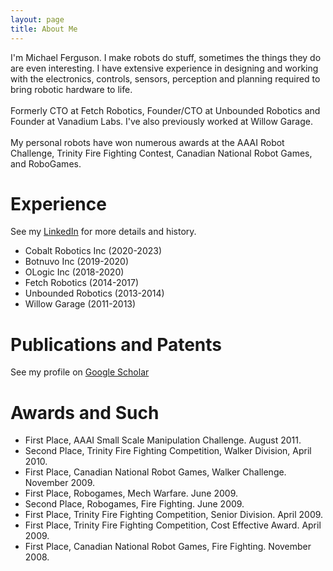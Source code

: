```yaml
---
layout: page
title: About Me
---
```


<p class="message">
  I'm Michael Ferguson. I make robots do stuff, sometimes the things they do
  are even interesting. I have extensive experience in designing and working
  with the electronics, controls, sensors, perception and planning required to
  bring robotic hardware to life.<br />
  <br />
  Formerly CTO at Fetch Robotics, Founder/CTO at Unbounded Robotics and
  Founder at Vanadium Labs. I've also previously worked at Willow Garage.<br />
  <br />
  My personal robots have won numerous awards at the AAAI Robot Challenge,
  Trinity Fire Fighting Contest, Canadian National Robot Games, and RoboGames.
</p>

# Experience
See my [LinkedIn](https://www.linkedin.com/in/mfergs/) for more details and history.

 * Cobalt Robotics Inc (2020-2023)
 * Botnuvo Inc (2019-2020)
 * OLogic Inc (2018-2020)
 * Fetch Robotics (2014-2017)
 * Unbounded Robotics (2013-2014)
 * Willow Garage (2011-2013)

# Publications and Patents
See my profile on [Google Scholar](https://scholar.google.com/citations?user=EPzcL-IAAAAJ&hl=en)

# Awards and Such
  * First Place, AAAI Small Scale Manipulation Challenge. August 2011.
  * Second Place, Trinity Fire Fighting Competition, Walker Division, April 2010.
  * First Place, Canadian National Robot Games, Walker Challenge. November 2009.
  * First Place, Robogames, Mech Warfare. June 2009.
  * Second Place, Robogames, Fire Fighting. June 2009.
  * First Place, Trinity Fire Fighting Competition, Senior Division. April 2009.
  * First Place, Trinity Fire Fighting Competition, Cost Effective Award. April 2009.
  * First Place, Canadian National Robot Games, Fire Fighting. November 2008.
